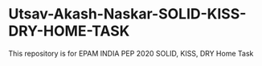 # Utsav-Akash-Naskar-SOLID-KISS-DRY-HOME-TASK
This repository is for EPAM INDIA PEP 2020 SOLID, KISS, DRY Home Task
